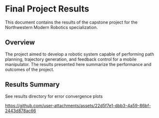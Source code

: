 # Final Project Results

This document contains the results of the capstone project for the Northwestern Modern Robotics specialization.

## Overview

The project aimed to develop a robotic system capable of performing path planning, trajectory generation, and feedback control for a mobile manipulator. The results presented here summarize the performance and outcomes of the project.

## Results Summary
See results directory for error convergence plots


https://github.com/user-attachments/assets/22d5f7e1-dbb3-4a59-86bf-2443d878ac66

